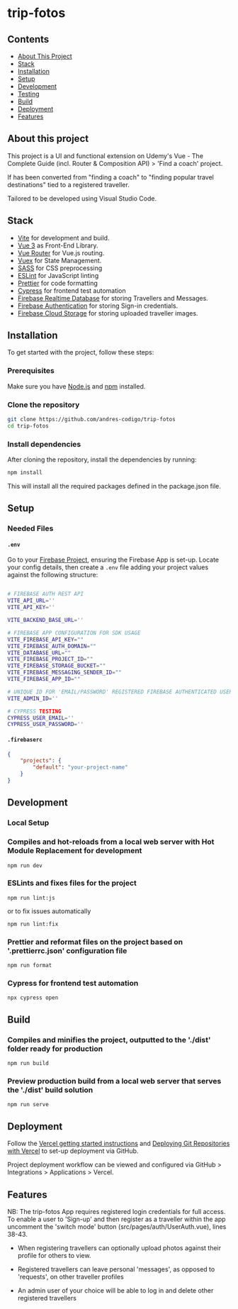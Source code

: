 # trip-fotos

## Contents

- [About This Project](#about-this-project)
- [Stack](#stack)
- [Installation](#installation)
- [Setup](#setup)
- [Development](#development)
- [Testing](#testing)
- [Build](#build)
- [Deployment](#deployment)
- [Features](#features)

## About this project

This project is a UI and functional extension on Udemy's Vue - The Complete Guide (incl. Router & Composition API) > 'Find a coach' project.

If has been converted from "finding a coach" to "finding popular travel destinations" tied to a registered traveller.

Tailored to be developed using Visual Studio Code.

## Stack

- [Vite](https://vite.dev/) for development and build.
- [Vue 3](https://vuejs.org/) as Front-End Library.
- [Vue Router](https://router.vuejs.org/) for Vue.js routing.
- [Vuex](https://vuex.vuejs.org/) for State Management.
- [SASS](https://sass-lang.com/) for CSS preprocessing
- [ESLint](https://eslint.org/) for JavaScript linting
- [Prettier](https://prettier.io/) for code formatting
- [Cypress](https://www.cypress.io/) for frontend test automation
- [Firebase Realtime Database](https://firebase.google.com/docs/database) for storing Travellers and Messages.
- [Firebase Authentication](https://firebase.google.com/docs/auth) for storing Sign-in credentials.
- [Firebase Cloud Storage](https://firebase.google.com/docs/storage) for storing uploaded traveller images.

## Installation

To get started with the project, follow these steps:

### Prerequisites

Make sure you have [Node.js](https://nodejs.org/) and [npm](https://www.npmjs.com/) installed.

### Clone the repository

```bash
git clone https://github.com/andres-codigo/trip-fotos
cd trip-fotos
```

### Install dependencies

After cloning the repository, install the dependencies by running:

```bash
npm install
```

This will install all the required packages defined in the package.json file.

## Setup

### Needed Files

#### `.env`

Go to your [Firebase Project](https://console.firebase.google.com), ensuring the Firebase App is set-up. Locate your config details, then create a `.env` file adding your project values against the following structure:

```bash

# FIREBASE AUTH REST API
VITE_API_URL=''
VITE_API_KEY=''

VITE_BACKEND_BASE_URL=''

# FIREBASE APP CONFIGURATION FOR SDK USAGE
VITE_FIREBASE_API_KEY=""
VITE_FIREBASE_AUTH_DOMAIN=""
VITE_DATABASE_URL=""
VITE_FIREBASE_PROJECT_ID=""
VITE_FIREBASE_STORAGE_BUCKET=""
VITE_FIREBASE_MESSAGING_SENDER_ID=""
VITE_FIREBASE_APP_ID=""

# UNIQUE ID FOR 'EMAIL/PASSWORD' REGISTERED FIREBASE AUTHENTICATED USER THAT WILL HAVE ADMIN RIGHTS ON APP, ALLOWING FOR THE DELETION OF TRAVELLERS FROM THE UI FRONT END, EXCLUDING ADMIN USER
VITE_ADMIN_ID=''

# CYPRESS TESTING
CYPRESS_USER_EMAIL=''
CYPRESS_USER_PASSWORD=''

```

#### `.firebaserc`

```json
{
	"projects": {
		"default": "your-project-name"
	}
}
```

## Development

### Local Setup

### Compiles and hot-reloads from a local web server with Hot Module Replacement for development

```
npm run dev
```

### ESLints and fixes files for the project

```
npm run lint:js
```

or to fix issues automatically

```
npm run lint:fix
```

### Prettier and reformat files on the project based on '.prettierrc.json' configuration file

```
npm run format
```

### Cypress for frontend test automation

```
npx cypress open
```

## Build

### Compiles and minifies the project, outputted to the './dist' folder ready for production

```
npm run build
```

### Preview production build from a local web server that serves the './dist' build solution

```
npm run serve
```

## Deployment

Follow the [Vercel getting started instructions](https://vercel.com/docs/getting-started-with-vercel) and [Deploying Git Repositories with Vercel](https://vercel.com/docs/deployments/git) to set-up deployment via GitHub.

Project deployment workflow can be viewed and configured via GitHub > Integrations > Applications > Vercel.

## Features

NB: The trip-fotos App requires registered login credentials for full access. To enable a user to 'Sign-up' and then register as a traveller within the app uncomment the 'switch mode' button (src/pages/auth/UserAuth.vue), lines 38-43.

- When registering travellers can optionally upload photos against their profile for others to view.

- Registered travellers can leave personal 'messages', as opposed to 'requests', on other traveller profiles

- An admin user of your choice will be able to log in and delete other registered travellers
